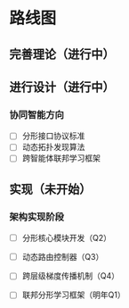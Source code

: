 # 路线图

## 完善理论（进行中）

## 进行设计（进行中）

### 协同智能方向

- [ ] 分形接口协议标准
- [ ] 动态拓扑发现算法
- [ ] 跨智能体联邦学习框架

## 实现（未开始）

### 架构实现阶段

- [ ] 分形核心模块开发（Q2）
- [ ] 动态路由控制器（Q3）
- [ ] 跨层级梯度传播机制（Q4）
- [ ] 联邦分形学习框架（明年Q1）


